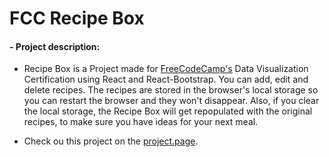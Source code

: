 # FCC Recipe Box

#### - Project description:

+ Recipe Box is a Project made for [ FreeCodeCamp's]("https://www.freecodecamp.org/") Data Visualization Certification using React and React-Bootstrap. You can add, edit and delete recipes. The recipes are stored in the browser's local storage so you can restart the browser and they won't disappear. Also, if you clear the local storage, the Recipe Box will get repopulated with the original recipes, to make sure you have ideas for your next meal.

+ Check ou this project on the [project.page](https://joao-henrique.github.io/FCC-Recipe-Box/).
